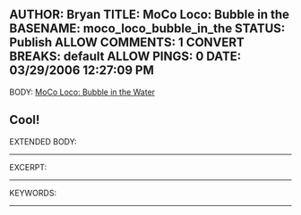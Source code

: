 AUTHOR: Bryan
TITLE: MoCo Loco: Bubble in the
BASENAME: moco_loco_bubble_in_the
STATUS: Publish
ALLOW COMMENTS: 1
CONVERT BREAKS: __default__
ALLOW PINGS: 0
DATE: 03/29/2006 12:27:09 PM
-----
BODY:
<a title="MoCo Loco: Bubble in the Water" href="http://mocoloco.com/archives/002320.php">MoCo Loco: Bubble in the Water</a>

Cool!
-----
EXTENDED BODY:

-----
EXCERPT:

-----
KEYWORDS:

-----


